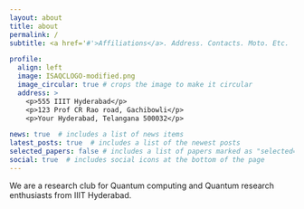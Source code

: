 ```yaml
---
layout: about
title: about
permalink: /
subtitle: <a href='#'>Affiliations</a>. Address. Contacts. Moto. Etc.

profile:
  align: left
  image: ISAQCLOGO-modified.png
  image_circular: true # crops the image to make it circular
  address: >
    <p>555 IIIT Hyderabad</p>
    <p>123 Prof CR Rao road, Gachibowli</p>
    <p>Your Hyderabad, Telangana 500032</p>

news: true  # includes a list of news items
latest_posts: true  # includes a list of the newest posts
selected_papers: false # includes a list of papers marked as "selected={true}"
social: true  # includes social icons at the bottom of the page
---
```


We are a research club for Quantum computing and Quantum research enthusiasts from IIIT Hyderabad.